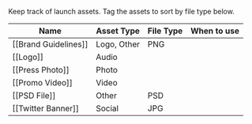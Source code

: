 
Keep track of launch assets. Tag the assets to sort by file type below. 

|Name|Asset Type|File Type|When to use|
|---|---|---|---|
|[[Brand Guidelines]]|Logo, Other|PNG||
|[[Logo]]|Audio|||
|[[Press Photo]]|Photo|||
|[[Promo Video]]|Video|||
|[[PSD File]]|Other|PSD||
|[[Twitter Banner]]|Social|JPG||